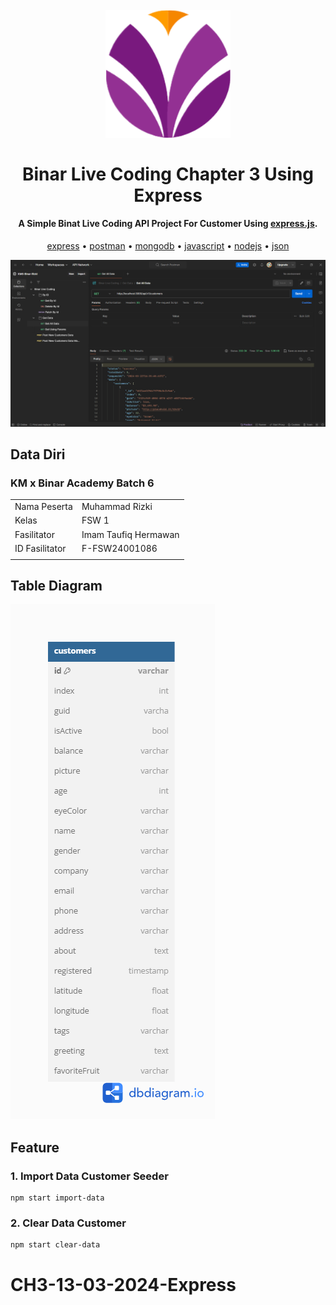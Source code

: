 ﻿<h1 align="center">
  <br>
  <img src="./public/images/icon.png" alt="Binar Logo" width="200"/>
  <br>
  <br>
  Binar Live Coding Chapter 3 Using Express
  <br>
</h1>

<h4 align="center">A Simple Binat Live Coding API Project For Customer Using <a href="https://expressjs.com/" target="_blank">express.js</a>.</h4>

<p align="center">
  <a href="#key-features">express</a> •
  <a href="#how-to-use">postman</a> •
  <a href="#download">mongodb</a> •
  <a href="#credits">javascript</a> •
  <a href="#related">nodejs</a> •
  <a href="#license">json</a>
</p>

![screenshot](./public/images/Screenshot.png)

## Data Diri

### KM x Binar Academy Batch 6

|                |                      |
| -------------- | -------------------- |
| Nama Peserta   | Muhammad Rizki       |
| Kelas          | FSW 1                |
| Fasilitator    | Imam Taufiq Hermawan |
| ID Fasilitator | F-FSW24001086        |
|                |                      |

## Table Diagram

![diagram](./public/images/db-diagram.png)

## Feature

### 1. Import Data Customer Seeder

```
npm start import-data
```

### 2. Clear Data Customer

```
npm start clear-data
```

# CH3-13-03-2024-Express
